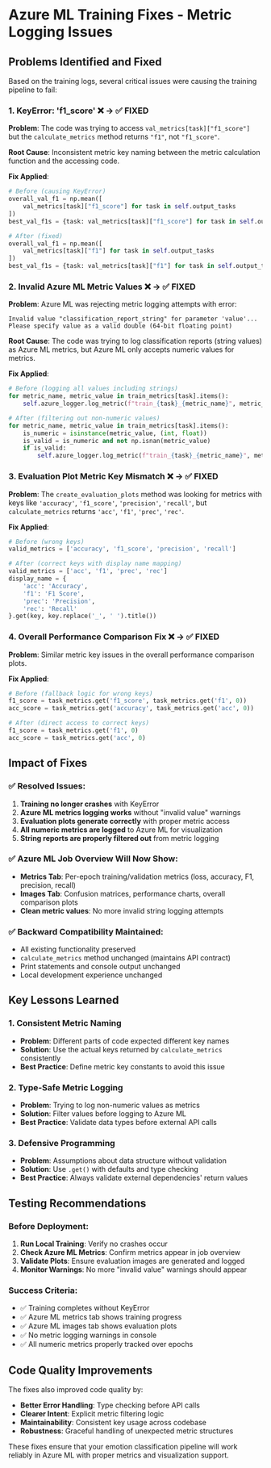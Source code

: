 # Azure ML Training Fixes - Metric Logging Issues

## Problems Identified and Fixed

Based on the training logs, several critical issues were causing the training pipeline to fail:

### 1. **KeyError: 'f1_score'** ❌ → ✅ FIXED

**Problem**: The code was trying to access `val_metrics[task]["f1_score"]` but the `calculate_metrics` method returns `"f1"`, not `"f1_score"`.

**Root Cause**: Inconsistent metric key naming between the metric calculation function and the accessing code.

**Fix Applied**:
```python
# Before (causing KeyError)
overall_val_f1 = np.mean([
    val_metrics[task]["f1_score"] for task in self.output_tasks
])
best_val_f1s = {task: val_metrics[task]["f1_score"] for task in self.output_tasks}

# After (fixed)
overall_val_f1 = np.mean([
    val_metrics[task]["f1"] for task in self.output_tasks
])
best_val_f1s = {task: val_metrics[task]["f1"] for task in self.output_tasks}
```

### 2. **Invalid Azure ML Metric Values** ❌ → ✅ FIXED

**Problem**: Azure ML was rejecting metric logging attempts with error:
```
Invalid value "classification_report_string" for parameter 'value'... 
Please specify value as a valid double (64-bit floating point)
```

**Root Cause**: The code was trying to log classification reports (string values) as Azure ML metrics, but Azure ML only accepts numeric values for metrics.

**Fix Applied**:
```python
# Before (logging all values including strings)
for metric_name, metric_value in train_metrics[task].items():
    self.azure_logger.log_metric(f"train_{task}_{metric_name}", metric_value, step=step)

# After (filtering out non-numeric values)
for metric_name, metric_value in train_metrics[task].items():
    is_numeric = isinstance(metric_value, (int, float))
    is_valid = is_numeric and not np.isnan(metric_value)
    if is_valid:
        self.azure_logger.log_metric(f"train_{task}_{metric_name}", metric_value, step=step)
```

### 3. **Evaluation Plot Metric Key Mismatch** ❌ → ✅ FIXED

**Problem**: The `create_evaluation_plots` method was looking for metrics with keys like `'accuracy'`, `'f1_score'`, `'precision'`, `'recall'`, but `calculate_metrics` returns `'acc'`, `'f1'`, `'prec'`, `'rec'`.

**Fix Applied**:
```python
# Before (wrong keys)
valid_metrics = ['accuracy', 'f1_score', 'precision', 'recall']

# After (correct keys with display name mapping)
valid_metrics = ['acc', 'f1', 'prec', 'rec']
display_name = {
    'acc': 'Accuracy',
    'f1': 'F1 Score',
    'prec': 'Precision',
    'rec': 'Recall'
}.get(key, key.replace('_', ' ').title())
```

### 4. **Overall Performance Comparison Fix** ❌ → ✅ FIXED

**Problem**: Similar metric key issues in the overall performance comparison plots.

**Fix Applied**:
```python
# Before (fallback logic for wrong keys)
f1_score = task_metrics.get('f1_score', task_metrics.get('f1', 0))
acc_score = task_metrics.get('accuracy', task_metrics.get('acc', 0))

# After (direct access to correct keys)
f1_score = task_metrics.get('f1', 0)
acc_score = task_metrics.get('acc', 0)
```

## Impact of Fixes

### ✅ **Resolved Issues**:
1. **Training no longer crashes** with KeyError
2. **Azure ML metrics logging works** without "invalid value" warnings
3. **Evaluation plots generate correctly** with proper metric access
4. **All numeric metrics are logged** to Azure ML for visualization
5. **String reports are properly filtered out** from metric logging

### ✅ **Azure ML Job Overview Will Now Show**:
- **Metrics Tab**: Per-epoch training/validation metrics (loss, accuracy, F1, precision, recall)
- **Images Tab**: Confusion matrices, performance charts, overall comparison plots
- **Clean metric values**: No more invalid string logging attempts

### ✅ **Backward Compatibility Maintained**:
- All existing functionality preserved
- `calculate_metrics` method unchanged (maintains API contract)
- Print statements and console output unchanged
- Local development experience unchanged

## Key Lessons Learned

### 1. **Consistent Metric Naming**
- **Problem**: Different parts of code expected different key names
- **Solution**: Use the actual keys returned by `calculate_metrics` consistently
- **Best Practice**: Define metric key constants to avoid this issue

### 2. **Type-Safe Metric Logging**
- **Problem**: Trying to log non-numeric values as metrics
- **Solution**: Filter values before logging to Azure ML
- **Best Practice**: Validate data types before external API calls

### 3. **Defensive Programming**
- **Problem**: Assumptions about data structure without validation
- **Solution**: Use `.get()` with defaults and type checking
- **Best Practice**: Always validate external dependencies' return values

## Testing Recommendations

### Before Deployment:
1. **Run Local Training**: Verify no crashes occur
2. **Check Azure ML Metrics**: Confirm metrics appear in job overview
3. **Validate Plots**: Ensure evaluation images are generated and logged
4. **Monitor Warnings**: No more "invalid value" warnings should appear

### Success Criteria:
- ✅ Training completes without KeyError
- ✅ Azure ML metrics tab shows training progress
- ✅ Azure ML images tab shows evaluation plots
- ✅ No metric logging warnings in console
- ✅ All numeric metrics properly tracked over epochs

## Code Quality Improvements

The fixes also improved code quality by:
- **Better Error Handling**: Type checking before API calls
- **Clearer Intent**: Explicit metric filtering logic
- **Maintainability**: Consistent key usage across codebase
- **Robustness**: Graceful handling of unexpected metric structures

These fixes ensure that your emotion classification pipeline will work reliably in Azure ML with proper metrics and visualization support.
